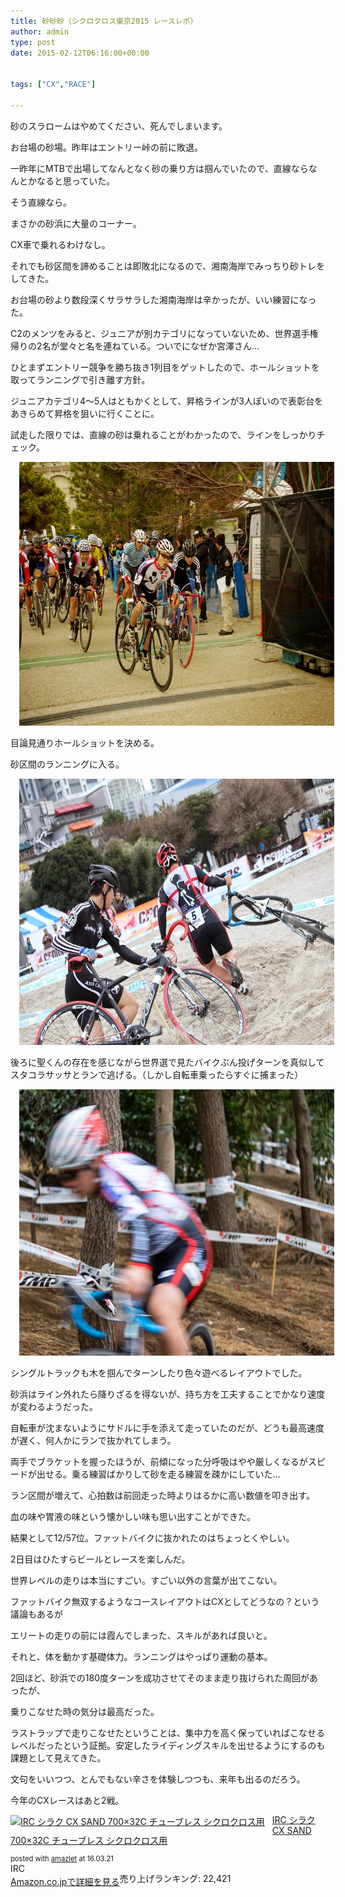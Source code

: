 ```yaml
---
title: 砂砂砂（シクロクロス東京2015 レースレポ）
author: admin
type: post
date: 2015-02-12T06:16:00+00:00


tags: ["CX","RACE"]

---
```

砂のスラロームはやめてください、死んでしまいます。

お台場の砂場。昨年はエントリー峠の前に敗退。

一昨年にMTBで出場してなんとなく砂の乗り方は掴んでいたので、直線ならなんとかなると思っていた。

そう直線なら。

まさかの砂浜に大量のコーナー。

CX車で乗れるわけなし。

それでも砂区間を諦めることは即敗北になるので、湘南海岸でみっちり砂トレをしてきた。

お台場の砂より数段深くサラサラした湘南海岸は辛かったが、いい練習になった。

C2のメンツをみると、ジュニアが別カテゴリになっていないため、世界選手権帰りの2名が堂々と名を連ねている。ついでになぜか宮澤さん…

ひとまずエントリー競争を勝ち抜き1列目をゲットしたので、ホールショットを取ってランニングで引き離す方針。

ジュニアカテゴリ4～5人はともかくとして、昇格ラインが3人ぽいので表彰台をあきらめて昇格を狙いに行くことに。

試走した限りでは、直線の砂は乗れることがわかったので、ラインをしっかりチェック。



<div class="separator" style="clear: both; text-align: center;">
  <a href="000016288768.jpg" imageanchor="1" style="margin-left: 1em; margin-right: 1em;"><img border="0" src="./000016288768.jpg" height="422" width="640" /></a>
</div>



<div class="separator" style="clear: both; text-align: center;">
</div>

目論見通りホールショットを決める。

砂区間のランニングに入る。

<div class="separator" style="clear: both; text-align: center;">
  <a href="DPP6946_c.jpg" imageanchor="1" style="margin-left: 1em; margin-right: 1em;"><img border="0" src="./DPP6946_c.jpg" height="426" width="640" /></a>
</div>

後ろに聖くんの存在を感じながら世界選で見たバイクぶん投げターンを真似してスタコラサッサとランで逃げる。（しかし自転車乗ったらすぐに捕まった）

<div class="separator" style="clear: both; text-align: center;">
  <a href="DSC06226.jpg" imageanchor="1" style="margin-left: 1em; margin-right: 1em;"><img border="0" src="./DSC06226.jpg" height="426" width="640" /></a>
</div>

シングルトラックも木を掴んでターンしたり色々遊べるレイアウトでした。

砂浜はライン外れたら降りざるを得ないが、持ち方を工夫することでかなり速度が変わるようだった。

自転車が沈まないようにサドルに手を添えて走っていたのだが、どうも最高速度が遅く、何人かにランで抜かれてしまう。

両手でブラケットを握ったほうが、前傾になった分呼吸はやや厳しくなるがスピードが出せる。乗る練習ばかりして砂を走る練習を疎かにしていた…

ラン区間が増えて、心拍数は前回走った時よりはるかに高い数値を叩き出す。

血の味や胃液の味という懐かしい味も思い出すことができた。

結果として12/57位。ファットバイクに抜かれたのはちょっとくやしい。

2日目はひたすらビールとレースを楽しんだ。

世界レベルの走りは本当にすごい。すごい以外の言葉が出てこない。

ファットバイク無双するようなコースレイアウトはCXとしてどうなの？という議論もあるが

エリートの走りの前には霞んでしまった、スキルがあれば良いと。

それと、体を動かす基礎体力。ランニングはやっぱり運動の基本。

2回ほど、砂浜での180度ターンを成功させてそのまま走り抜けられた周回があったが、

乗りこなせた時の気分は最高だった。

ラストラップで走りこなせたということは、集中力を高く保っていればこなせるレベルだったという証拠。安定したライディングスキルを出せるようにするのも課題として見えてきた。

文句をいいつつ、とんでもない辛さを体験しつつも、来年も出るのだろう。

今年のCXレースはあと2戦。

<div class="amazlet-box" style="margin-bottom:0px;">
  <div class="amazlet-image" style="float:left;margin:0px 12px 1px 0px;">
    <a href="http://www.amazon.co.jp/exec/obidos/ASIN/B00QHS8BQE/gensobunya-22/ref=nosim/" name="amazletlink" target="_blank"><img src="https://images-fe.ssl-images-amazon.com/images/I/41xEsNw4rxL._SL160_.jpg" alt="IRC シラク CX SAND 700×32C チューブレス シクロクロス用" style="border: none;" /></a>
  </div>

  <div class="amazlet-info" style="line-height:120%; margin-bottom: 10px">
    <div class="amazlet-name" style="margin-bottom:10px;line-height:120%">
<a href="http://www.amazon.co.jp/exec/obidos/ASIN/B00QHS8BQE/gensobunya-22/ref=nosim/" name="amazletlink" target="_blank">IRC シラク CX SAND 700×32C チューブレス シクロクロス用</a></p>

<div class="amazlet-powered-date" style="font-size:80%;margin-top:5px;line-height:120%">
  posted with <a href="http://www.amazlet.com/" title="amazlet" target="_blank">amazlet</a> at 16.03.21
</div>


<div class="amazlet-detail">
IRC <br />売り上げランキング: 22,421


<div class="amazlet-sub-info" style="float: left;">
<div class="amazlet-link" style="margin-top: 5px">
  <a href="http://www.amazon.co.jp/exec/obidos/ASIN/B00QHS8BQE/gensobunya-22/ref=nosim/" name="amazletlink" target="_blank">Amazon.co.jpで詳細を見る</a>
</div>

  </div>

  <div class="amazlet-footer" style="clear: left">
  </div>
</div>
